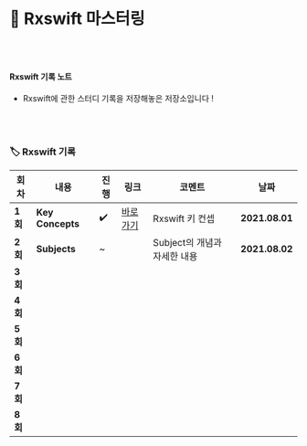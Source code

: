 # 👑 Rxswift 마스터링



</br>

</br>



#### Rxswift 기록 노트

- Rxswift에 관한 스터디 기록을 저장해놓은 저장소입니다 !



</br>

</br>





### 🏷 Rxswift 기록 

| 회차    | 내용                                           | 진행 | 링크                                                         | 코멘트                                                  | 날짜           |
| ------- | ---------------------------------------------- | ---- | ------------------------------------------------------------ | ------------------------------------------------------- | -------------- |
| **1회** | **Key Concepts**                            | ✔️    | [바로가기](https://github.com/Youngminah/rxswift_study/tree/masteringRxswift/Mastering-RxSwift-master/main/KeyConcepts) | Rxswift 키 컨셉                                            | **2021.08.01** |
| **2회** |    **Subjects**  | ~   |   |               Subject의 개념과 자세한 내용    | **2021.08.02**   |
| **3회** |                  |     |    |  | |
| **4회** |               |     | |                                                         | |
| **5회** |              |     | |                      | |
| **6회** |           |     |  |                          |  |
| **7회** |                      |     |  |                                                         |  |
| **8회** |                                        |      |                                                              |                                                         |                |

</br>

</br>
